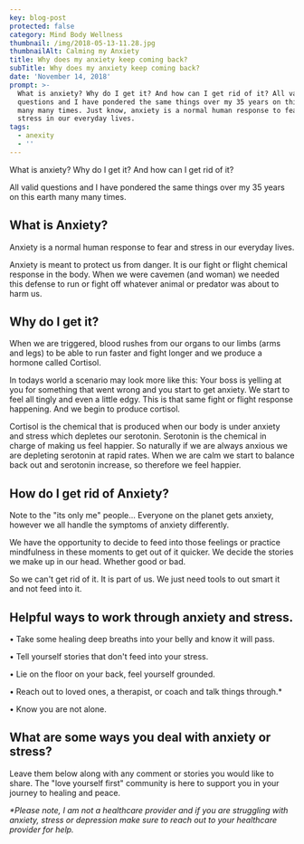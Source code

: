 ```yaml
---
key: blog-post
protected: false
category: Mind Body Wellness
thumbnail: /img/2018-05-13-11.28.jpg
thumbnailAlt: Calming my Anxiety
title: Why does my anxiety keep coming back?
subTitle: Why does my anxiety keep coming back?
date: 'November 14, 2018'
prompt: >-
  What is anxiety? Why do I get it? And how can I get rid of it? All valid
  questions and I have pondered the same things over my 35 years on this earth
  many many times. Just know, anxiety is a normal human response to fear and
  stress in our everyday lives.
tags:
  - anexity
  - ''
---
```

What is anxiety? Why do I get it? And how can I get rid of it?

All valid questions and I have pondered the same things over my 35 years on this earth many many times.

## What is Anxiety?

Anxiety is a normal human response to fear and stress in our everyday lives.

Anxiety is meant to protect us from danger. It is our fight or flight chemical response in the body. When we were cavemen (and woman) we needed this defense to run or fight off whatever animal or predator was about to harm us.

## Why do I get it?

When we are triggered, blood rushes from our organs to our limbs (arms and legs) to be able to run faster and fight longer and we produce a hormone called Cortisol.

In todays world a scenario may look more like this: Your boss is yelling at you for something that went wrong and you start to get anxiety. We start to feel all tingly and even a little edgy. This is that same fight or flight response happening. And we begin to produce cortisol.

Cortisol is the chemical that is produced when our body is under anxiety and stress which depletes our serotonin. Serotonin is the chemical in charge of making us feel happier. So naturally if we are always anxious we are depleting serotonin at rapid rates. When we are calm we start to balance back out and serotonin increase, so therefore we feel happier.

## How do I get rid of Anxiety?

Note to the "its only me" people... Everyone on the planet gets anxiety, however we all handle the symptoms of anxiety differently.

We have the opportunity to decide to feed into those feelings or practice mindfulness in these moments to get out of it quicker. We decide the stories we make up in our head. Whether good or bad.

So we can't get rid of it. It is part of us. We just need tools to out smart it and not feed into it.

## Helpful ways to work through anxiety and stress.

• Take some healing deep breaths into your belly and know it will pass.

• Tell yourself stories that don't feed into your stress.

• Lie on the floor on your back, feel yourself grounded.

• Reach out to loved ones, a therapist, or coach and talk things through.*

• Know you are not alone.

## What are some ways you deal with anxiety or stress? 

Leave them below along with any comment or stories you would like to share. The "love yourself first" community is here to support you in your journey to healing and peace.

_\*Please note, I am not a healthcare provider and if you are struggling with anxiety, stress or depression make sure to reach out to your healthcare provider for help._
